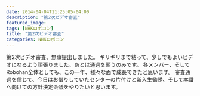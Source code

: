 ```yaml
---
date: 2014-04-04T11:25:05-04:00
description: "第2次ビデオ審査"
featured_image: 
tags: [NHKロボコン]
title: "第2次ビデオ審査"
categories: NHKロボコン
---
```


第2次ビデオ審査、無事提出しました。
ギリギリまで粘って、少しでもよいビデオになるよう頑張りました、あとは通過を願うのみです。
各メンバー、そしてRobohan全体としても、この一年、様々な面で成長できたと思います。
審査通過を信じて、今日はお借りしていたセンターの片付けと新入生勧誘、そして本番へ向けての方針決定会議をやりたいと思います。
